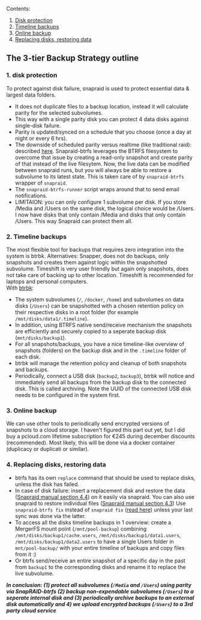 Contents: 
  1. [Disk protection](https://github.com/zilexa/Homeserver/blob/master/docker/HOST/backupstrategy.md#1-disk-protection)
  2. [Timeline backups](https://github.com/zilexa/Homeserver/tree/master/docker/HOST/backupstrategy.md#2-timeline-backups)
  3. [Online backup](https://github.com/zilexa/Homeserver/tree/master/docker/HOST/backupstrategy.md#3-online-backup)
  4. [Replacing disks, restoring data](https://github.com/zilexa/Homeserver/tree/master/docker/HOST/backupstrategy.md#4-replacing-disks-restoring-data)


## The 3-tier Backup Strategy outline
### 1. disk protection 
To protect against disk failure, snapraid is used to protect essential data & largest data folders. 
  - It does not duplicate files to a backup location, instead it will calculate parity for the selected subvolumes. 
  - This way with a single parity disk you can protect 4 data disks against single-disk failure. 
  - Parity is updated/synced on a schedule that you choose (once a day at night or every 6 hrs). 
  - The downside of scheduled parity versus realtime (like traditional raid): described [here](https://github.com/automorphism88/snapraid-btrfs#q-why-use-snapraid-btrfs). Snapraid-btrfs leverages the BTRFS filesystem to overcome that issue by creating a read-only snapshot and create parity of that instead of the live filesytem. Now, the live data can be modified between snapraid runs, but you will always be able to restore a subvolume to its latest state. This is taken care of by `snapraid-btrfs` wrapper of `snapraid`.
  - The `snapraid-btrfs-runner` script wraps around that to send email notifications.  
  - LIMITAION: you can only configure 1 subvolume per disk. If you store /Media and /Users on the same disk, the logical choice would be /Users. I now have disks that only contain /Media and disks that only contain /Users. This way Snapraid can protect them all. 

### 2. Timeline backups
The most flexible tool for backups that requires zero integration into the system is btrbk. Alternatives: Snapper, does not do backups, only snapshots and creates them against logic within the snapshotted subvolume. Timeshift is very user friendly but again only snapshots, does not take care of backing up to other location. Timeshift is recommended for laptops and personal computers.  
With [btrbk](https://digint.ch/btrbk): 
- The system subvolumes (`/`, `/docker`, `/home`) and subvolumes on data disks (`/Users`) can be snapshotted with a chosen retention policy on their respective disks in a root folder (for example `/mnt/disks/data1/.timeline`). 
- In addition, using BTRFS native send/receive mechanism the snapshots are efficiently and securely copied to a seperate backup disk (`mnt/disks/backup1`).
- For all snapshots/backups, you have a nice timeline-like overview of snapshots (folders) on the backup disk and in the `.timeline` folder of each disk. 
- btrbk will manage the retention policy and cleanup of both snapshots and backups. 
- Periodically, connect a USB disk (`backup2`, `backup3`), btrbk will notice and immediately send all backups from the backup disk to the connected disk. This is called archiving. Note the UUID of the connected USB disk needs to be configured in the system first.

### 3. Online backup
We can use other tools to periodically send encrypted versions of snapshots to a cloud storage. I haven't figured this part out yet, but I did buy a pcloud.com lifetime subscription for €245 during december discounts (recommended). Most likely, this will be done via a docker container (duplicacy or duplicati or similar). 

### 4. Replacing disks, restoring data
- btrfs has its own `replace` command that should be used to replace disks, unless the disk has failed. 
- In case of disk failure:  insert a replacement disk and restore the data ([Snapraid manual section 4.4](https://www.snapraid.it/manual)) on it easily via snapraid. You can also use snapraid to restore individual files ([Snapraid manual section 4.3](https://www.snapraid.it/manual)) Use `snapraid-btrfs fix` instead of `snapraid fix` ([read here](https://github.com/automorphism88/snapraid-btrfs#q-can-i-restore-a-previous-snapshot)) unless your last sync was done via the latter.  
- To access all the disks timeline backups in 1 overview: create a MergerFS mount point (`/mnt/pool-backup`) combining `/mnt/disks/backup1/cache.users`, `/mnt/disks/backup1/data1.users`, `/mnt/disks/backup1/data2.users` to have a single Users folder in `mnt/pool-backup/` with your entire timeline of backups and copy files from it :)
- Or btrfs send/receive an entire snapshot of a specific day in the past from `backup1` to the corresponding disks and rename it to replace the live subvolume. 

_**In conclusion: (1) protect all subvolumes (`/Media` and `/Users`) using parity via SnapRAID-btrfs (2) backup non-expendable subvolumes (`/Users`) to a seperate internal disk and (3) periodically archive backups to an external disk automatically and 4) we upload encrypted backups (`/Users`) to a 3rd party cloud service**_
